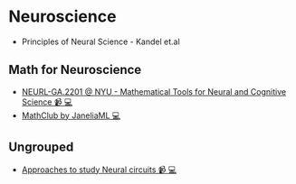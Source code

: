 # Neuroscience

* Principles of Neural Science - Kandel et.al

## Math for Neuroscience

* [NEURL-GA.2201 @ NYU - Mathematical Tools for Neural and Cognitive Science 📹 💻](https://www.cns.nyu.edu/~eero/math-tools/)
* [MathClub by JaneliaML 💻](https://github.com/JaneliaMLCourse/MathClub/blob/master/README.md)

## Ungrouped

* [Approaches to study Neural circuits 📹 💻](https://github.com/SjulsonLab/methods_class)
